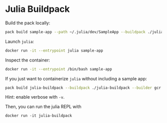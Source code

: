 # Julia Buildpack

Build the pack locally:

```bash
pack build sample-app --path ~/.julia/dev/SampleApp --buildpack ./julia-buildpack --builder gcr.io/buildpacks/builder:v1
```

Launch `julia`:
```bash
docker run -it --entrypoint julia sample-app
```

Inspect the container:
```bash
docker run -it --entrypoint /bin/bash sample-app
```

If you just want to containerize `julia` without including a sample app:
```bash
pack build julia-buildpack --buildpack ./julia-buildpack --builder gcr.io/buildpacks/builder:v1
```

Hint: enable verbose with `-v`.

Then, you can run the julia REPL with
```
docker run -it julia-buildpack
```
